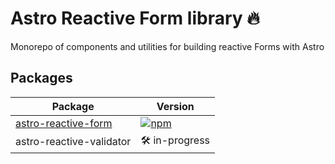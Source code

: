 # Astro Reactive Form library 🔥

Monorepo of components and utilities for building reactive Forms with Astro

## Packages

| Package                                                                                                      | Version                                                                                                       |
| ------------------------------------------------------------------------------------------------------------ | ------------------------------------------------------------------------------------------------------------- |
| [astro-reactive-form](https://github.com/ayoayco/astro-reactive-form/tree/main/packages/astro-reactive-form) | [![npm](https://img.shields.io/npm/v/astro-reactive-form)](https://www.npmjs.com/package/astro-reactive-form) |
| astro-reactive-validator                                                                                     | 🛠 in-progress                                                                                                 |
